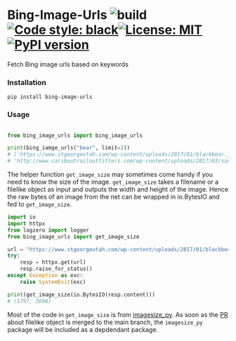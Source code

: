 # Bing-Image-Urls ![build](https://github.com/ffreemt/bing-image-urls/workflows/build/badge.svg)[![Code style: black](https://img.shields.io/badge/code%20style-black-000000.svg)](https://github.com/psf/black)[![License: MIT](https://img.shields.io/badge/License-MIT-yellow.svg)](https://opensource.org/licenses/MIT)[![PyPI version](https://badge.fury.io/py/bing-image-urls.svg)](https://badge.fury.io/py/bing-image-urls)

Fetch Bing image urls based on keywords

### Installation
```pip install bing-image-urls```

### Usage

```python

from bing_image_urls import bing_image_urls

print(bing_iamge_urls("bear", limit=2))
# ['https://www.stgeorgeutah.com/wp-content/uploads/2017/01/blackbear.jpg',
# 'http://www.cariboutrailoutfitters.com/wp-content/uploads/2017/03/saskatchewan-black-bear-hunting.jpg']
```

The helper function `get_image_size` may sometimes come handy if you need to know the size of the image. `get_image_size` takes a filename or a filelike object as input and outputs the width and height of the image. Hence the raw bytes of an image from the net can be wrapped in io.BytesIO and fed to `get_image_size`.

```python
import io
import httpx
from logzero import logger
from bing_image_urls import get_image_size

url = "https://www.stgeorgeutah.com/wp-content/uploads/2017/01/blackbear.jpg"
try:
    resp = httpx.get(url)
    resp.raise_for_status()
except Exception as exc:
    raise SystemExit(exc)

print(get_image_size(io.BytesIO(resp.content)))
# (1797, 2696)
```

Most of the code in `get_image_size` is from [imagesize_py](https://github.com/shibukawa/imagesize_py). As soon as the [PR](https://github.com/shibukawa/imagesize_py/pull/46) about filelike object is merged to the main branch, the `imagesize_py` package will be included as a depdendant package.
